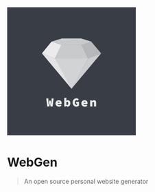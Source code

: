 <h1 align="left">
	<img width="300" src="Assets/logo.png" alt="WebGen">
</h1>

# WebGen

> An open source personal website generator
